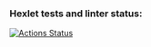 ### Hexlet tests and linter status:
[![Actions Status](https://github.com/Phareala/java-project-78/workflows/hexlet-check/badge.svg)](https://github.com/Phareala/java-project-78/actions)